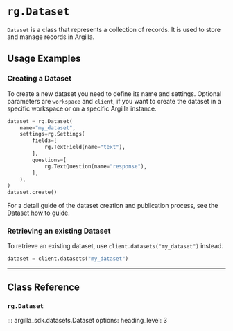 # `rg.Dataset`

`Dataset` is a class that represents a collection of records. It is used to store and manage records in Argilla.

## Usage Examples

### Creating a Dataset

To create a new dataset you need to define its name and settings. Optional parameters are `workspace` and `client`, if you want to create the dataset in a specific workspace or on a specific Argilla instance.

```python
dataset = rg.Dataset(
    name="my_dataset",
    settings=rg.Settings(
        fields=[
            rg.TextField(name="text"),
        ],
        questions=[
            rg.TextQuestion(name="response"),
        ],
    ),
)
dataset.create()
```

For a detail guide of the dataset creation and publication process, see the [Dataset how to guide](/argilla-python/how_to_guides/dataset).

### Retrieving an existing Dataset


To retrieve an existing dataset, use `client.datasets("my_dataset")` instead.

```python
dataset = client.datasets("my_dataset")
```

---

## Class Reference

### `rg.Dataset`

::: argilla_sdk.datasets.Dataset
    options:
        heading_level: 3